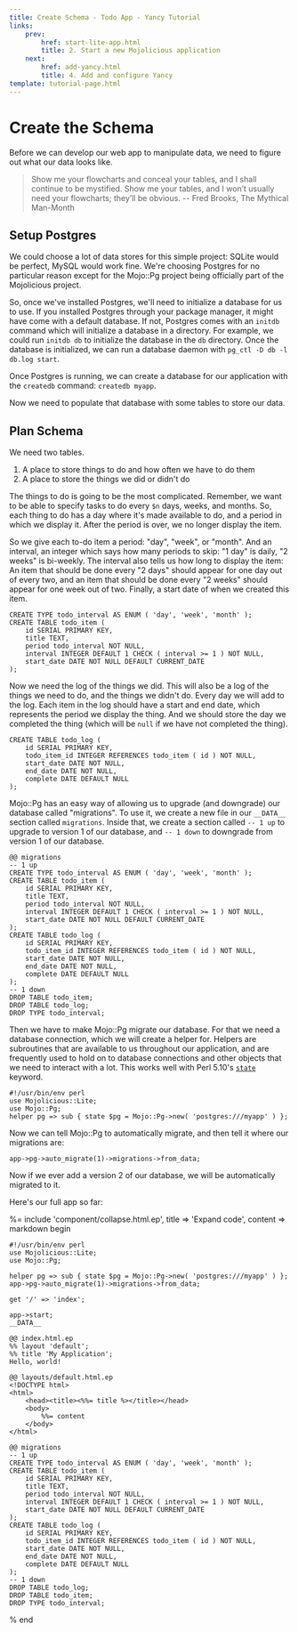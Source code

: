 ```yaml
---
title: Create Schema - Todo App - Yancy Tutorial
links:
    prev:
        href: start-lite-app.html
        title: 2. Start a new Mojolicious application
    next:
        href: add-yancy.html
        title: 4. Add and configure Yancy
template: tutorial-page.html
---
```


# Create the Schema

Before we can develop our web app to manipulate data, we need to figure
out what our data looks like.

> Show me your flowcharts and conceal your tables, and I shall continue
> to be mystified. Show me your tables, and I won’t usually need your
> flowcharts; they’ll be obvious. -- Fred Brooks, The Mythical Man-Month

## Setup Postgres

We could choose a lot of data stores for this simple project: SQLite
would be perfect, MySQL would work fine. We're choosing Postgres for no
particular reason except for the Mojo::Pg project being officially part
of the Mojolicious project.

So, once we've installed Postgres, we'll need to initialize a database
for us to use. If you installed Postgres through your package manager,
it might have come with a default database. If not, Postgres comes with
an `initdb` command which will initialize a database in a directory. For
example, we could run `initdb db` to initialize the database in the `db`
directory. Once the database is initialized, we can run a database
daemon with `pg_ctl -D db -l db.log start`.

Once Postgres is running, we can create a database for our application
with the `createdb` command: `createdb myapp`.

Now we need to populate that database with some tables to store our
data.

## Plan Schema

We need two tables.

1. A place to store things to do and how often we have to do them
2. A place to store the things we did or didn't do

The things to do is going to be the most complicated. Remember, we want
to be able to specify tasks to do every `$n` days, weeks, and months.
So, each thing to do has a day where it's made available to do, and
a period in which we display it. After the period is over, we no longer
display the item.

So we give each to-do item a period: "day", "week", or "month". And an
interval, an integer which says how many periods to skip: "1 day" is
daily, "2 weeks" is bi-weekly. The interval also tells us how long to
display the item: An item that should be done every "2 days" should
appear for one day out of every two, and an item that should be done
every "2 weeks" should appear for one week out of two. Finally, a start
date of when we created this item.

    CREATE TYPE todo_interval AS ENUM ( 'day', 'week', 'month' );
    CREATE TABLE todo_item (
        id SERIAL PRIMARY KEY,
        title TEXT,
        period todo_interval NOT NULL,
        interval INTEGER DEFAULT 1 CHECK ( interval >= 1 ) NOT NULL,
        start_date DATE NOT NULL DEFAULT CURRENT_DATE
    );

Now we need the log of the things we did. This will also be a log of the
things we need to do, and the things we didn't do. Every day we will add
to the log. Each item in the log should have a start and end date, which
represents the period we display the thing. And we should store the day
we completed the thing (which will be `null` if we have not completed
the thing).

    CREATE TABLE todo_log (
        id SERIAL PRIMARY KEY,
        todo_item_id INTEGER REFERENCES todo_item ( id ) NOT NULL,
        start_date DATE NOT NULL,
        end_date DATE NOT NULL,
        complete DATE DEFAULT NULL
    );

Mojo::Pg has an easy way of allowing us to upgrade (and downgrade) our database
called "migrations". To use it, we create a new file in our `__DATA__` section
called `migrations`. Inside that, we create a section called `-- 1 up` to
upgrade to version 1 of our database, and `-- 1 down` to downgrade from version
1 of our database.

    @@ migrations
    -- 1 up
    CREATE TYPE todo_interval AS ENUM ( 'day', 'week', 'month' );
    CREATE TABLE todo_item (
        id SERIAL PRIMARY KEY,
        title TEXT,
        period todo_interval NOT NULL,
        interval INTEGER DEFAULT 1 CHECK ( interval >= 1 ) NOT NULL,
        start_date DATE NOT NULL DEFAULT CURRENT_DATE
    );
    CREATE TABLE todo_log (
        id SERIAL PRIMARY KEY,
        todo_item_id INTEGER REFERENCES todo_item ( id ) NOT NULL,
        start_date DATE NOT NULL,
        end_date DATE NOT NULL,
        complete DATE DEFAULT NULL
    );
    -- 1 down
    DROP TABLE todo_item;
    DROP TABLE todo_log;
    DROP TYPE todo_interval;

Then we have to make Mojo::Pg migrate our database. For that we need
a database connection, which we will create a helper for. Helpers are
subroutines that are available to us throughout our application, and are
frequently used to hold on to database connections and other objects
that we need to interact with a lot. This works well with Perl 5.10's
[`state`](https://perldoc.perl.org/functions/state.html) keyword.

    #!/usr/bin/env perl
    use Mojolicious::Lite;
    use Mojo::Pg;
    helper pg => sub { state $pg = Mojo::Pg->new( 'postgres:///myapp' ) };

Now we can tell Mojo::Pg to automatically migrate, and then tell it where our
migrations are:

    app->pg->auto_migrate(1)->migrations->from_data;

Now if we ever add a version 2 of our database, we will be automatically
migrated to it.

Here's our full app so far:

%= include 'component/collapse.html.ep', title => 'Expand code', content => markdown begin

    #!/usr/bin/env perl
    use Mojolicious::Lite;
    use Mojo::Pg;

    helper pg => sub { state $pg = Mojo::Pg->new( 'postgres:///myapp' ) };
    app->pg->auto_migrate(1)->migrations->from_data;

    get '/' => 'index';

    app->start;
    __DATA__

    @@ index.html.ep
    %% layout 'default';
    %% title 'My Application';
    Hello, world!

    @@ layouts/default.html.ep
    <!DOCTYPE html>
    <html>
        <head><title><%%= title %></title></head>
        <body>
            %%= content
        </body>
    </html>

    @@ migrations
    -- 1 up
    CREATE TYPE todo_interval AS ENUM ( 'day', 'week', 'month' );
    CREATE TABLE todo_item (
        id SERIAL PRIMARY KEY,
        title TEXT,
        period todo_interval NOT NULL,
        interval INTEGER DEFAULT 1 CHECK ( interval >= 1 ) NOT NULL,
        start_date DATE NOT NULL DEFAULT CURRENT_DATE
    );
    CREATE TABLE todo_log (
        id SERIAL PRIMARY KEY,
        todo_item_id INTEGER REFERENCES todo_item ( id ) NOT NULL,
        start_date DATE NOT NULL,
        end_date DATE NOT NULL,
        complete DATE DEFAULT NULL
    );
    -- 1 down
    DROP TABLE todo_log;
    DROP TABLE todo_item;
    DROP TYPE todo_interval;

% end
